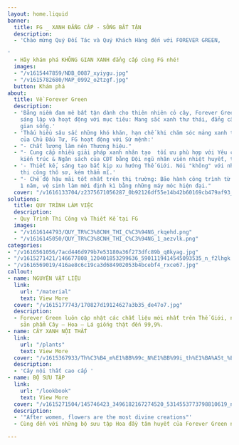 ```yaml
---
layout: home.liquid
banner:
  title: FG _ XANH ĐẲNG CẤP - SỐNG BẤT TẬN
  description:
  - 'Chào mừng Quý Đối Tác và Quý Khách Hàng đến với FOREVER GREEN,

'
  - Hãy khám phá KHÔNG GIAN XANH đẳng cấp cùng FG nhé!
  images:
  - "/v1615447859/NDB_0087_xyiygu.jpg"
  - "/v1615782680/MAP_0992_o2tzgf.jpg"
  button: Khám phá
about:
  title: Về Forever Green
  description:
  - 'Bằng niềm đam mê bất tận dành cho thiên nhiên cỏ cây, Forever Green (FG) đã được
    sáng lập và hoạt động với mục tiêu: Mang sắc xanh thư thái, đẳng cấp đến mọi không
    gian sống.'
  - 'Thấu hiểu sâu sắc những khó khăn, hạn chế khi chăm sóc mảng xanh tươi thật 100%
    của Chủ Đầu Tư, FG hoạt động với Sứ mệnh:'
  - "- Chất lượng làm nên Thương hiệu."
  - "- Cung cấp nhiều giải pháp xanh nhân tạo  tối ưu phù hợp với Yêu cầu, Không gian
    kiến trúc & Ngân sách của CĐT bằng Đội ngũ nhân viên nhiệt huyết, tài năng."
  - '- Thiết kế, sáng tạo bắt kịp xu hướng Thế Giới. Nói "không" với những mô hình
    thi công thô sơ, kém thẩm mĩ.'
  - "- Chế độ hậu mãi tốt nhất trên thị trường: Bảo hành công trình từ 6 tháng đến
    1 năm, vệ sinh làm mới định kì bằng những máy móc hiện đại."
  cover: "/v1616133704/z2375671056287_0b92126df55e14b42b60169cb479af93_ktqxbb.jpg"
solutions:
  title: QUY TRÌNH LÀM VIỆC
  description:
  - Quy Trình Thi Công và Thiết Kế tại FG
  images:
  - "/v1616144793/QUY_TR%C3%8CNH_THI_C%C3%94NG_rkqehd.png"
  - "/v1616145050/QUY_TR%C3%8CNH_THI_C%C3%94NG_1_aezvlk.png"
categories:
- "/v1616561056/7acd446d979b7e53180a36f273dfc89b_q8kyag.jpg"
- "/v1615271421/146677808_120401853299636_5901119414545093535_n_f2lhgk.jpg"
- "/v1616569019/416ae8c6c19ca3d684902053b4bcebf4_rxce67.jpg"
callout:
- name: NGUYÊN VẬT LIỆU
  link:
    url: "/material"
    text: View More
  cover: "/v1615177743/170827d19124627a3b35_de47o7.jpg"
  description:
  - Forever Green luôn cập nhật các chất liệu mới nhất trên Thế Giới, nhập khẩu những
    sản phẩm Cây – Hoa – Lá giống thật đến 99,9%.
- name: CÂY XANH NỘI THẤT
  link:
    url: "/plants"
    text: View More
  cover: "/v1615367933/Th%C3%B4_m%E1%BB%99c_N%E1%BB%99i_th%E1%BA%A5t_%E1%BA%A2nh_gh%C3%A9p_2_jsx77k.jpg"
  description:
  - 'Cây nội thất cao cấp '
- name: BỘ SƯU TẬP
  link:
    url: "/lookbook"
    text: View More
  cover: "/v1615271504/145746423_3496182167274520_5314553773798810619_n_rv9jer.jpg"
  description:
  - '"After women, flowers are the most divine creations"'
  - Cùng đến với những bộ sưu tập Hoa đầy tâm huyết của Forever Green nhé!

---
```

